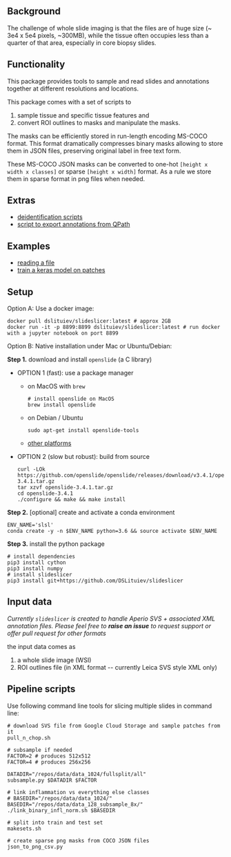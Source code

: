 ## Background

The challenge of whole slide imaging is that the files are of huge size (~ 3e4 x 5e4 pixels, ~300MB),
while the tissue often occupies less than a quarter of that area, especially in core biopsy slides.

## Functionality
This package provides tools to sample and read slides and annotations together at different resolutions and locations.

This package comes with a set of scripts to 
 1. sample tissue and specific tissue features and
 2. convert ROI outlines to masks and manipulate the masks.

The masks can be efficiently stored in run-length encoding MS-COCO format. 
This format dramatically compresses binary masks allowing to
store them in JSON files, preserving original label in free text form.

These MS-COCO JSON masks can be converted to one-hot `[height x width x classes]` or sparse `[height x width]` format. As a rule we store them in sparse format in png files when needed.

## Extras

- [deidentification scripts](deidentification)
- [script to export annotations from QPath](scripts/export_qupath_roi_json.groovy)


## Examples
- [reading a file](notebooks/demo-read-slide.ipynb)
- [train a keras model on patches](notebooks/demo-feed-keras.ipynb)

## Setup


Option A: Use a docker image:

    docker pull dslituiev/slideslicer:latest # approx 2GB
    docker run -it -p 8899:8899 dslituiev/slideslicer:latest # run docker with a jupyter notebook on port 8899

Option B: Native installation under Mac or Ubuntu/Debian:

**Step 1.** download and install `openslide` (a C library) 

+ OPTION 1 (fast): use a package manager
  * on MacOS with `brew`

        # install openslide on MacOS
        brew install openslide

  * on Debian / Ubuntu

        sudo apt-get install openslide-tools

  * [other platforms](https://openslide.org/download/)
 
+ OPTION 2 (slow but robust): build from source

      curl -LOk https://github.com/openslide/openslide/releases/download/v3.4.1/openslide-3.4.1.tar.gz
      tar xzvf openslide-3.4.1.tar.gz
      cd openslide-3.4.1
      ./configure && make && make install

**Step 2.** [optional] create and activate a conda environment
    
    ENV_NAME='slsl'
    conda create -y -n $ENV_NAME python=3.6 && source activate $ENV_NAME

**Step 3.** install the python package
  
    # install dependencies
    pip3 install cython
    pip3 install numpy
    # install slideslicer
    pip3 install git+https://github.com/DSLituiev/slideslicer

## Input data

_Currently `slideslicer` is created to handle Aperio SVS + associated XML annotation files. Please feel free to **raise an
issue** to request support or offer pull request for other formats_

the input data comes as
 1. a whole slide image (WSI)
 2. ROI outlines file (in XML format -- currently Leica SVS style XML only)


## Pipeline scripts

Use following command line tools for slicing multiple slides in command line:

    # download SVS file from Google Cloud Storage and sample patches from it
    pull_n_chop.sh

    # subsample if needed
    FACTOR=2 # produces 512x512
    FACTOR=4 # produces 256x256 

    DATADIR="/repos/data/data_1024/fullsplit/all"
    subsample.py $DATADIR $FACTOR

    # link inflammation vs everything else classes
    # BASEDIR="/repos/data/data_1024/"
    BASEDIR="/repos/data/data_128_subsample_8x/"
    ./link_binary_infl_norm.sh $BASEDIR

    # split into train and test set
    makesets.sh

    # create sparse png masks from COCO JSON files
    json_to_png_csv.py
